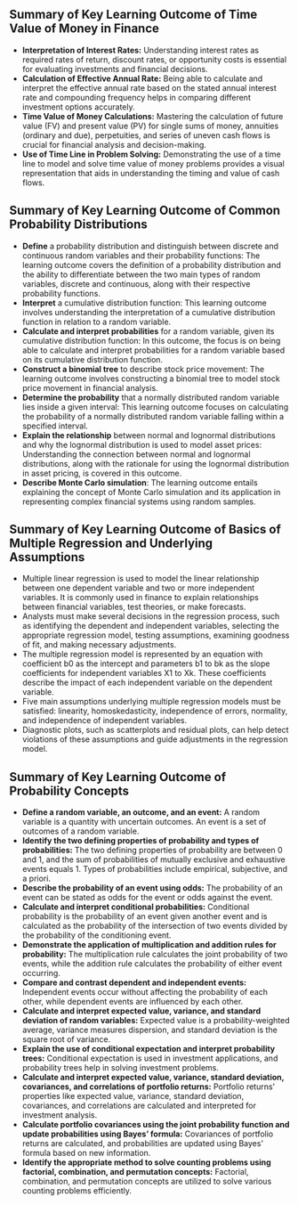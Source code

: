## Summary of Key Learning Outcome of Time Value of Money in Finance
- **Interpretation of Interest Rates:** 
    Understanding interest rates as required rates of return, discount rates, or opportunity costs is essential for evaluating investments and financial decisions.
- **Calculation of Effective Annual Rate:** 
    Being able to calculate and interpret the effective annual rate based on the stated annual interest rate and compounding frequency helps in comparing different investment options accurately.
- **Time Value of Money Calculations:** 
    Mastering the calculation of future value (FV) and present value (PV) for single sums of money, annuities (ordinary and due), perpetuities, and series of uneven cash flows is crucial for financial analysis and decision-making.
- **Use of Time Line in Problem Solving:** 
    Demonstrating the use of a time line to model and solve time value of money problems provides a visual representation that aids in understanding the timing and value of cash flows.

## Summary of Key Learning Outcome of Common Probability Distributions
- **Define** a probability distribution and distinguish between discrete and continuous random variables and their probability functions:
    The learning outcome covers the definition of a probability distribution and the ability to differentiate between the two main types of random variables, discrete and continuous, along with their respective probability functions.
- **Interpret** a cumulative distribution function:
    This learning outcome involves understanding the interpretation of a cumulative distribution function in relation to a random variable.
- **Calculate and interpret probabilities** for a random variable, given its cumulative distribution function:
    In this outcome, the focus is on being able to calculate and interpret probabilities for a random variable based on its cumulative distribution function.
- **Construct a binomial tree** to describe stock price movement:
    The learning outcome involves constructing a binomial tree to model stock price movement in financial analysis.
- **Determine the probability** that a normally distributed random variable lies inside a given interval:
    This learning outcome focuses on calculating the probability of a normally distributed random variable falling within a specified interval.
- **Explain the relationship** between normal and lognormal distributions and why the lognormal distribution is used to model asset prices:
    Understanding the connection between normal and lognormal distributions, along with the rationale for using the lognormal distribution in asset pricing, is covered in this outcome.
- **Describe Monte Carlo simulation**:
    The learning outcome entails explaining the concept of Monte Carlo simulation and its application in representing complex financial systems using random samples.

## Summary of Key Learning Outcome of Basics of Multiple Regression and Underlying Assumptions
- Multiple linear regression is used to model the linear relationship between one dependent variable and two or more independent variables. It is commonly used in finance to explain relationships between financial variables, test theories, or make forecasts.
- Analysts must make several decisions in the regression process, such as identifying the dependent and independent variables, selecting the appropriate regression model, testing assumptions, examining goodness of fit, and making necessary adjustments.
- The multiple regression model is represented by an equation with coefficient b0 as the intercept and parameters b1 to bk as the slope coefficients for independent variables X1 to Xk. These coefficients describe the impact of each independent variable on the dependent variable.
- Five main assumptions underlying multiple regression models must be satisfied: linearity, homoskedasticity, independence of errors, normality, and independence of independent variables.
- Diagnostic plots, such as scatterplots and residual plots, can help detect violations of these assumptions and guide adjustments in the regression model.

## Summary of Key Learning Outcome of Probability Concepts
- **Define a random variable, an outcome, and an event:**
    A random variable is a quantity with uncertain outcomes. An event is a set of outcomes of a random variable.
- **Identify the two defining properties of probability and types of probabilities:**
    The two defining properties of probability are between 0 and 1, and the sum of probabilities of mutually exclusive and exhaustive events equals 1. Types of probabilities include empirical, subjective, and a priori.
- **Describe the probability of an event using odds:**
    The probability of an event can be stated as odds for the event or odds against the event.
- **Calculate and interpret conditional probabilities:**
    Conditional probability is the probability of an event given another event and is calculated as the probability of the intersection of two events divided by the probability of the conditioning event.
- **Demonstrate the application of multiplication and addition rules for probability:**
    The multiplication rule calculates the joint probability of two events, while the addition rule calculates the probability of either event occurring.
- **Compare and contrast dependent and independent events:**
    Independent events occur without affecting the probability of each other, while dependent events are influenced by each other.
- **Calculate and interpret expected value, variance, and standard deviation of random variables:**
    Expected value is a probability-weighted average, variance measures dispersion, and standard deviation is the square root of variance.
- **Explain the use of conditional expectation and interpret probability trees:**
    Conditional expectation is used in investment applications, and probability trees help in solving investment problems.
- **Calculate and interpret expected value, variance, standard deviation, covariances, and correlations of portfolio returns:**
    Portfolio returns' properties like expected value, variance, standard deviation, covariances, and correlations are calculated and interpreted for investment analysis.
- **Calculate portfolio covariances using the joint probability function and update probabilities using Bayes’ formula:**
    Covariances of portfolio returns are calculated, and probabilities are updated using Bayes' formula based on new information.
- **Identify the appropriate method to solve counting problems using factorial, combination, and permutation concepts:**
    Factorial, combination, and permutation concepts are utilized to solve various counting problems efficiently.

